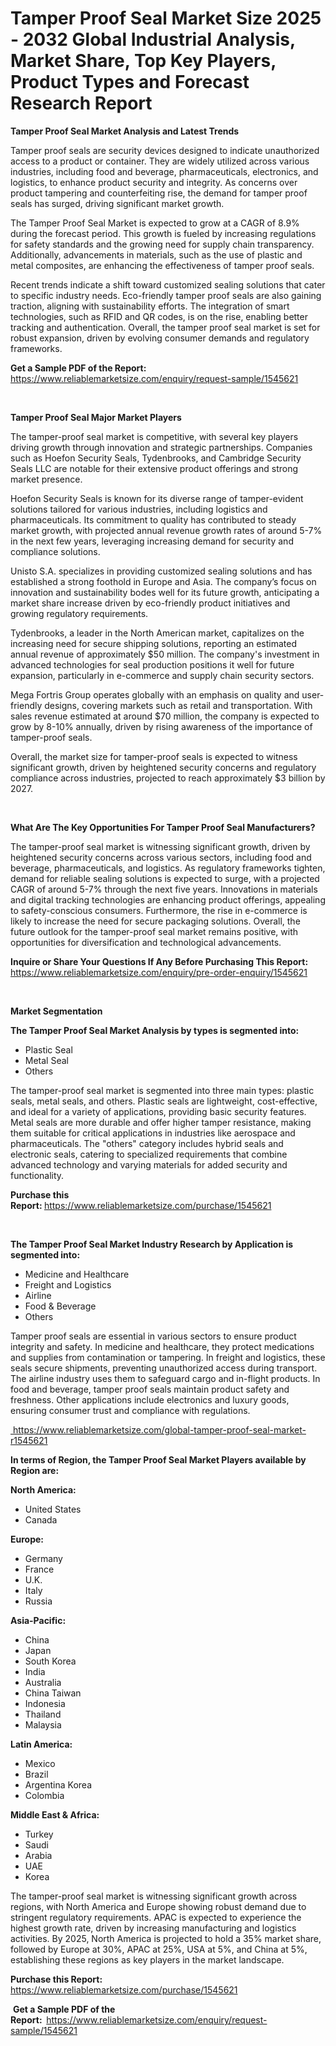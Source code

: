 <p><h1>Tamper Proof Seal Market Size 2025 - 2032 Global Industrial Analysis, Market Share, Top Key Players, Product Types and Forecast Research Report</h1></p><p><strong>Tamper Proof Seal Market Analysis and Latest Trends</strong></p>
<p><p>Tamper proof seals are security devices designed to indicate unauthorized access to a product or container. They are widely utilized across various industries, including food and beverage, pharmaceuticals, electronics, and logistics, to enhance product security and integrity. As concerns over product tampering and counterfeiting rise, the demand for tamper proof seals has surged, driving significant market growth.</p><p>The Tamper Proof Seal Market is expected to grow at a CAGR of 8.9% during the forecast period. This growth is fueled by increasing regulations for safety standards and the growing need for supply chain transparency. Additionally, advancements in materials, such as the use of plastic and metal composites, are enhancing the effectiveness of tamper proof seals.</p><p>Recent trends indicate a shift toward customized sealing solutions that cater to specific industry needs. Eco-friendly tamper proof seals are also gaining traction, aligning with sustainability efforts. The integration of smart technologies, such as RFID and QR codes, is on the rise, enabling better tracking and authentication. Overall, the tamper proof seal market is set for robust expansion, driven by evolving consumer demands and regulatory frameworks.</p></p>
<p><strong>Get a Sample PDF of the Report:&nbsp;</strong> <a href="https://www.reliablemarketsize.com/enquiry/request-sample/1545621?utm_campaign=1103&utm_medium=2&utm_source=Github&utm_content=ia&utm_term=19042025&utm_id=tamper-proof-seal">https://www.reliablemarketsize.com/enquiry/request-sample/1545621</a></p>
<p>&nbsp;</p>
<p><strong>Tamper Proof Seal Major Market Players</strong></p>
<p><p>The tamper-proof seal market is competitive, with several key players driving growth through innovation and strategic partnerships. Companies such as Hoefon Security Seals, Tydenbrooks, and Cambridge Security Seals LLC are notable for their extensive product offerings and strong market presence. </p><p>Hoefon Security Seals is known for its diverse range of tamper-evident solutions tailored for various industries, including logistics and pharmaceuticals. Its commitment to quality has contributed to steady market growth, with projected annual revenue growth rates of around 5-7% in the next few years, leveraging increasing demand for security and compliance solutions.</p><p>Unisto S.A. specializes in providing customized sealing solutions and has established a strong foothold in Europe and Asia. The company’s focus on innovation and sustainability bodes well for its future growth, anticipating a market share increase driven by eco-friendly product initiatives and growing regulatory requirements.</p><p>Tydenbrooks, a leader in the North American market, capitalizes on the increasing need for secure shipping solutions, reporting an estimated annual revenue of approximately $50 million. The company's investment in advanced technologies for seal production positions it well for future expansion, particularly in e-commerce and supply chain security sectors.</p><p>Mega Fortris Group operates globally with an emphasis on quality and user-friendly designs, covering markets such as retail and transportation. With sales revenue estimated at around $70 million, the company is expected to grow by 8-10% annually, driven by rising awareness of the importance of tamper-proof seals.</p><p>Overall, the market size for tamper-proof seals is expected to witness significant growth, driven by heightened security concerns and regulatory compliance across industries, projected to reach approximately $3 billion by 2027.</p></p>
<p>&nbsp;</p>
<p><strong>What Are The Key Opportunities For Tamper Proof Seal Manufacturers?</strong></p>
<p><p>The tamper-proof seal market is witnessing significant growth, driven by heightened security concerns across various sectors, including food and beverage, pharmaceuticals, and logistics. As regulatory frameworks tighten, demand for reliable sealing solutions is expected to surge, with a projected CAGR of around 5-7% through the next five years. Innovations in materials and digital tracking technologies are enhancing product offerings, appealing to safety-conscious consumers. Furthermore, the rise in e-commerce is likely to increase the need for secure packaging solutions. Overall, the future outlook for the tamper-proof seal market remains positive, with opportunities for diversification and technological advancements.</p></p>
<p><strong>Inquire or Share Your Questions If Any Before Purchasing This Report:</strong> <a href="https://www.reliablemarketsize.com/enquiry/pre-order-enquiry/1545621?utm_campaign=1103&utm_medium=2&utm_source=Github&utm_content=ia&utm_term=19042025&utm_id=tamper-proof-seal">https://www.reliablemarketsize.com/enquiry/pre-order-enquiry/1545621</a></p>
<p>&nbsp;</p>
<p><strong>Market Segmentation</strong></p>
<p><strong>The Tamper Proof Seal Market Analysis by types is segmented into:</strong></p>
<p><ul><li>Plastic Seal</li><li>Metal Seal</li><li>Others</li></ul></p>
<p><p>The tamper-proof seal market is segmented into three main types: plastic seals, metal seals, and others. Plastic seals are lightweight, cost-effective, and ideal for a variety of applications, providing basic security features. Metal seals are more durable and offer higher tamper resistance, making them suitable for critical applications in industries like aerospace and pharmaceuticals. The "others" category includes hybrid seals and electronic seals, catering to specialized requirements that combine advanced technology and varying materials for added security and functionality.</p></p>
<p><strong>Purchase this Report:&nbsp;</strong><a href="https://www.reliablemarketsize.com/purchase/1545621?utm_campaign=1103&utm_medium=2&utm_source=Github&utm_content=ia&utm_term=19042025&utm_id=tamper-proof-seal">https://www.reliablemarketsize.com/purchase/1545621</a></p>
<p>&nbsp;</p>
<p><strong>The Tamper Proof Seal Market Industry Research by Application is segmented into:</strong></p>
<p><ul><li>Medicine and Healthcare</li><li>Freight and Logistics</li><li>Airline</li><li>Food & Beverage</li><li>Others</li></ul></p>
<p><p>Tamper proof seals are essential in various sectors to ensure product integrity and safety. In medicine and healthcare, they protect medications and supplies from contamination or tampering. In freight and logistics, these seals secure shipments, preventing unauthorized access during transport. The airline industry uses them to safeguard cargo and in-flight products. In food and beverage, tamper proof seals maintain product safety and freshness. Other applications include electronics and luxury goods, ensuring consumer trust and compliance with regulations.</p></p>
<p><a href="https://www.reliablemarketsize.com/global-tamper-proof-seal-market-r1545621?utm_campaign=1103&utm_medium=2&utm_source=Github&utm_content=ia&utm_term=19042025&utm_id=tamper-proof-seal">&nbsp;https://www.reliablemarketsize.com/global-tamper-proof-seal-market-r1545621</a></p>
<p><strong>In terms of Region, the Tamper Proof Seal Market Players available by Region are:</strong></p>
<p>
    <p> <strong> North America: </strong>
        <ul>
            <li>United States</li>
            <li>Canada</li>
        </ul>
        </p> 
    <p> <strong> Europe: </strong>
        <ul>
            <li>Germany</li>
            <li>France</li>
            <li>U.K.</li>
            <li>Italy</li>
            <li>Russia</li>
        </ul>
        </p> 
    <p> <strong> Asia-Pacific: </strong>
        <ul>
            <li>China</li>
            <li>Japan</li>
            <li>South Korea</li>
            <li>India</li>
            <li>Australia</li>
            <li>China Taiwan</li>
            <li>Indonesia</li>
            <li>Thailand</li>
            <li>Malaysia</li>
        </ul>
        </p> 
    <p> <strong> Latin America: </strong>
        <ul>
            <li>Mexico</li>
            <li>Brazil</li>
            <li>Argentina Korea</li>
            <li>Colombia</li>
        </ul>
        </p> 
    <p> <strong> Middle East & Africa: </strong>
        <ul>
            <li>Turkey</li>
            <li>Saudi</li>
            <li>Arabia</li>
            <li>UAE</li>
            <li>Korea</li>
        </ul>
    </p>
    </p>
<p><p>The tamper-proof seal market is witnessing significant growth across regions, with North America and Europe showing robust demand due to stringent regulatory requirements. APAC is expected to experience the highest growth rate, driven by increasing manufacturing and logistics activities. By 2025, North America is projected to hold a 35% market share, followed by Europe at 30%, APAC at 25%, USA at 5%, and China at 5%, establishing these regions as key players in the market landscape.</p></p>
<p><strong>Purchase this Report: </strong><a href="https://www.reliablemarketsize.com/purchase/1545621?utm_campaign=1103&utm_medium=2&utm_source=Github&utm_content=ia&utm_term=19042025&utm_id=tamper-proof-seal">https://www.reliablemarketsize.com/purchase/1545621</a></p>
<p>&nbsp;<strong>Get a Sample PDF of the Report:&nbsp;&nbsp;</strong><a href="https://www.reliablemarketsize.com/enquiry/request-sample/1545621?utm_campaign=1103&utm_medium=2&utm_source=Github&utm_content=ia&utm_term=19042025&utm_id=tamper-proof-seal">https://www.reliablemarketsize.com/enquiry/request-sample/1545621</a></p>
<p><strong></strong></p>
<p><p></p><p></p><p></p></p>